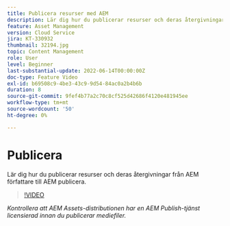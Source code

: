 ```yaml
---
title: Publicera resurser med AEM
description: Lär dig hur du publicerar resurser och deras återgivningar från AEM författare till AEM publicera.
feature: Asset Management
version: Cloud Service
jira: KT-330932
thumbnail: 32194.jpg
topic: Content Management
role: User
level: Beginner
last-substantial-update: 2022-06-14T00:00:00Z
doc-type: Feature Video
exl-id: b69508c9-4be3-43c9-9d54-84ac0a2b4b6b
duration: 8
source-git-commit: 9fef4b77a2c70c8cf525d42686f4120e481945ee
workflow-type: tm+mt
source-wordcount: '50'
ht-degree: 0%

---
```


# Publicera

Lär dig hur du publicerar resurser och deras återgivningar från AEM författare till AEM publicera.

>[!VIDEO](https://video.tv.adobe.com/v/330932?quality=12&learn=on)

_Kontrollera att AEM Assets-distributionen har en AEM Publish-tjänst licensierad innan du publicerar mediefiler._
